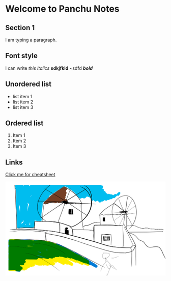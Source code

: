 # Welcome to Panchu Notes

## Section 1
I am typing a paragraph.

## Font style
I can write _this_ *italics* __sdkjfkld__ ~sdfd **_bold_**

## Unordered list
- list item 1
- list item 2
- list item 3

## Ordered list
1. Item 1
2. Item 2
3. Item 3

## Links

[Click me for cheatsheet](https://github.com/adam-p/markdown-here/wiki/Markdown-Cheatsheet)

![pic](Sketchpad.png)


